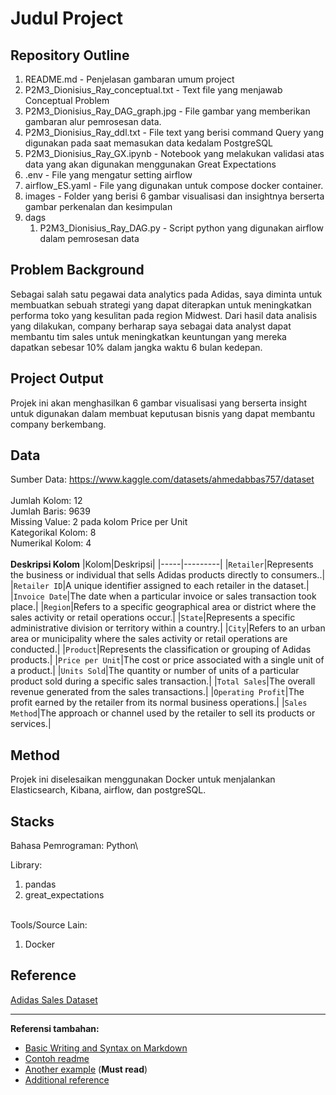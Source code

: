 # Judul Project

## Repository Outline
1. README.md - Penjelasan gambaran umum project
2. P2M3_Dionisius_Ray_conceptual.txt - Text file yang menjawab Conceptual Problem
3. P2M3_Dionisius_Ray_DAG_graph.jpg - File gambar yang memberikan gambaran alur pemrosesan data.
4. P2M3_Dionisius_Ray_ddl.txt - File text yang berisi command Query yang digunakan pada saat memasukan data kedalam PostgreSQL
5. P2M3_Dionisius_Ray_GX.ipynb - Notebook yang melakukan validasi atas data yang akan digunakan menggunakan Great Expectations
6. .env - File yang mengatur setting airflow
7. airflow_ES.yaml - File yang digunakan untuk compose docker container.
8. images - Folder yang berisi 6 gambar visualisasi dan insightnya berserta gambar perkenalan dan kesimpulan
9. dags
    1. P2M3_Dionisius_Ray_DAG.py - Script python yang digunakan airflow dalam pemrosesan data

## Problem Background
Sebagai salah satu pegawai data analytics pada Adidas, saya diminta untuk membuatkan sebuah strategi yang dapat diterapkan untuk meningkatkan performa toko yang kesulitan pada region Midwest. Dari hasil data analisis yang dilakukan, company berharap saya sebagai data analyst dapat membantu tim sales untuk meningkatkan keuntungan yang mereka dapatkan sebesar 10% dalam jangka waktu 6 bulan kedepan.

## Project Output
Projek ini akan menghasilkan 6 gambar visualisasi yang berserta insight untuk digunakan dalam membuat keputusan bisnis yang dapat membantu company berkembang.

## Data
Sumber Data: https://www.kaggle.com/datasets/ahmedabbas757/dataset<br><br>
Jumlah Kolom: 12 <br>
Jumlah Baris: 9639 <br>
Missing Value: 2 pada kolom Price per Unit <br>
Kategorikal Kolom: 8 <br>
Numerikal Kolom: 4<br><br>
**Deskripsi Kolom**
|Kolom|Deskripsi| 
|-----|---------|
|`Retailer`|Represents the business or individual that sells Adidas products directly to consumers..|
|`Retailer ID`|A unique identifier assigned to each retailer in the dataset.|
|`Invoice Date`|The date when a particular invoice or sales transaction took place.|
|`Region`|Refers to a specific geographical area or district where the sales activity or retail operations occur.|
|`State`|Represents a specific administrative division or territory within a country.|
|`City`|Refers to an urban area or municipality where the sales activity or retail operations are conducted.|
|`Product`|Represents the classification or grouping of Adidas products.|
|`Price per Unit`|The cost or price associated with a single unit of a product.|
|`Units Sold`|The quantity or number of units of a particular product sold during a specific sales transaction.|
|`Total Sales`|The overall revenue generated from the sales transactions.|
|`Operating Profit`|The profit earned by the retailer from its normal business operations.|
|`Sales Method`|The approach or channel used by the retailer to sell its products or services.|

## Method
Projek ini diselesaikan menggunakan Docker untuk menjalankan Elasticsearch, Kibana, airflow, dan postgreSQL.

## Stacks
Bahasa Pemrograman: Python\

Library:
1. pandas
2. great_expectations

\
Tools/Source Lain:
1. Docker

## Reference
[Adidas Sales Dataset](https://www.kaggle.com/datasets/ahmedabbas757/dataset)

---

**Referensi tambahan:**
- [Basic Writing and Syntax on Markdown](https://docs.github.com/en/get-started/writing-on-github/getting-started-with-writing-and-formatting-on-github/basic-writing-and-formatting-syntax)
- [Contoh readme](https://github.com/fahmimnalfrzki/Swift-XRT-Automation)
- [Another example](https://github.com/sanggusti/final_bangkit) (**Must read**)
- [Additional reference](https://www.freecodecamp.org/news/how-to-write-a-good-readme-file/)